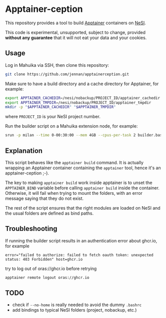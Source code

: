 # Apptainer-ception

This repository provides a tool to build [Apptainer](https://apptainer.org/) containers on [NeSI](https://www.nesi.org.nz).

This code is experimental, unsupported, subject to change, provided **without any guarantee** that it will not eat your data and your cookies.


## Usage

Log in Mahuika via SSH, then clone this repository:

```bash
git clone https://github.com/jennan/apptainerception.git
```

Make sure to have a build directory and a cache directory for Apptainer, for example:

```bash
export APPTAINER_CACHEDIR=/nesi/nobackup/PROJECT_ID/apptainer_cachedir
export APPTAINER_TMPDIR=/nesi/nobackup/PROJECT_ID/apptainer_tmpdir
mkdir -p "$APPTAINER_CACHEDIR" "$APPTAINER_TMPDIR"
```

where `PROJECT_ID` is your NeSI project number.

Run the builder script on a Mahuika extension node, for example:

```bash
srun -p milan --time 0-00:30:00 --mem 4GB --cpus-per-task 2 builder.bash my_container.sif my_container.def
```


## Explanation

This script behaves like the `apptainer build` command.
It is actually wrapping an Apptainer container containing the `apptainer` tool, hence it's an apptainer-ception ;-).

The key to making `apptainer build` work inside apptainer is to unset the `APPTAINER_BIND` variable before calling `apptainer build` inside the container.
Otherwise, it will fail when trying to mount the folders, with an error message saying that they do not exist.

The rest of the script ensures that the right modules are loaded on NeSI and the usual folders are defined as bind paths.


## Troubleshooting

If running the builder script results in an authentication error about ghcr.io, for example

```
error="failed to authorize: failed to fetch oauth token: unexpected status: 403 Forbidden" host=ghcr.io
```

try to log out of oras://ghcr.io before retrying

```bash
apptainer remote logout oras://ghcr.io
```


## TODO

- check if `--no-home` is really needed to avoid the dummy `.bashrc`
- add bindings to typical NeSI folders (project, nobackup, etc.)
